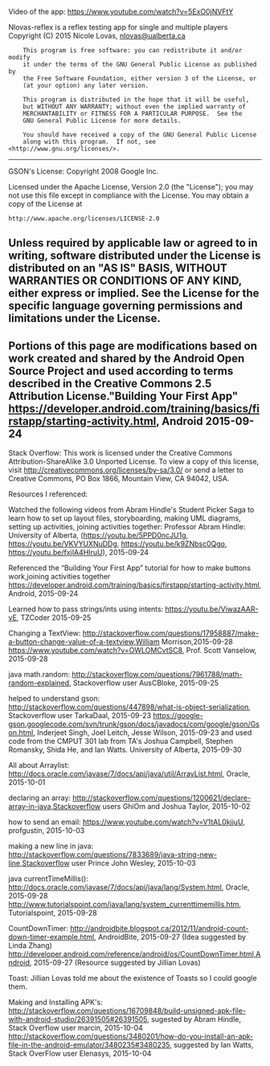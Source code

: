 ﻿Video of the app: https://www.youtube.com/watch?v=5ExO0jNVFtY


Nlovas-reflex is a reflex testing app for single and multiple players
        Copyright (C) 2015  Nicole Lovas, nlovas@ualberta.ca

        This program is free software: you can redistribute it and/or modify
        it under the terms of the GNU General Public License as published by
        the Free Software Foundation, either version 3 of the License, or
        (at your option) any later version.

        This program is distributed in the hope that it will be useful,
        but WITHOUT ANY WARRANTY; without even the implied warranty of
        MERCHANTABILITY or FITNESS FOR A PARTICULAR PURPOSE.  See the
        GNU General Public License for more details.

        You should have received a copy of the GNU General Public License
        along with this program.  If not, see <http://www.gnu.org/licenses/>.

----------------------------------------------------------------------------
GSON's License:
Copyright 2008 Google Inc. 

Licensed under the Apache License, Version 2.0 (the "License");
you may not use this file except in compliance with the License.
You may obtain a copy of the License at

    http://www.apache.org/licenses/LICENSE-2.0

Unless required by applicable law or agreed to in writing, software
distributed under the License is distributed on an "AS IS" BASIS,
WITHOUT WARRANTIES OR CONDITIONS OF ANY KIND, either express or implied.
See the License for the specific language governing permissions and
limitations under the License.
---------------------------------------------------------------------------
Portions of this page are modifications based on work created
and shared by the Android Open Source Project and used according to terms described in the Creative Commons 2.5 Attribution License."Building Your First App" https://developer.android.com/training/basics/firstapp/starting-activity.html, Android 2015-09-24
---------------------------------------------------------------------------
Stack Overflow:
This work is licensed under the Creative Commons Attribution-ShareAlike 3.0 Unported License. To view a copy of this license, visit http://creativecommons.org/licenses/by-sa/3.0/ or send a letter to Creative Commons, PO Box 1866, Mountain View, CA 94042, USA.





Resources I referenced:

Watched the following videos from Abram Hindle's Student Picker Saga to learn how to set up layout files, storyboarding, making UML diagrams, setting up activities, joining activities together: Professor Abram Hindle: University of Alberta, (https://youtu.be/5PPD0ncJU1g, https://youtu.be/VKVYUXNuDDg, https://youtu.be/k9ZNbsc0Qgo, https://youtu.be/fxjIA4HIruU), 2015-09-24

Referenced the “Building Your First App” tutorial for how to make buttons work,joining activities together
https://developer.android.com/training/basics/firstapp/starting-activity.html, Android, 2015-09-24

Learned how to pass strings/ints using intents:
https://youtu.be/ViwazAAR-vE, TZCoder 2015-09-25

Changing a TextView:
http://stackoverflow.com/questions/17958887/make-a-button-change-value-of-a-textview,William Morrison,2015-09-28
https://www.youtube.com/watch?v=OWLOMCvtSC8, Prof. Scott Vanselow, 2015-09-28

java math.random:
http://stackoverflow.com/questions/7961788/math-random-explained, Stackoverflow user AusCBloke, 2015-09-25

helped to understand gson:
http://stackoverflow.com/questions/447898/what-is-object-serialization, Stackoverflow user TarkaDaal, 2015-09-23
https://google-gson.googlecode.com/svn/trunk/gson/docs/javadocs/com/google/gson/Gson.html, Inderjeet Singh, Joel Leitch, Jesse Wilson, 2015-09-23
and used code from the CMPUT 301 lab from TA's Joshua Campbell, Stephen Romansky, Shida He, and Ian Watts. University of Alberta, 2015-09-30

All about Arraylist:
http://docs.oracle.com/javase/7/docs/api/java/util/ArrayList.html, Oracle, 2015-10-01

declaring an array:
http://stackoverflow.com/questions/1200621/declare-array-in-java,Stackoverflow users GhiOm and Joshua Taylor, 2015-10-02

how to send an email:
https://www.youtube.com/watch?v=V1tAL0kjjuU, profgustin, 2015-10-03

making a new line in java:
http://stackoverflow.com/questions/7833689/java-string-new-line,Stackoverflow user Prince John Wesley, 2015-10-03

java currentTimeMillis():
http://docs.oracle.com/javase/7/docs/api/java/lang/System.html, Oracle, 2015-09-28
http://www.tutorialspoint.com/java/lang/system_currenttimemillis.htm, Tutorialspoint, 2015-09-28

CountDownTimer:
http://androidbite.blogspot.ca/2012/11/android-count-down-timer-example.html, AndroidBite, 2015-09-27 (Idea suggested by Linda Zhang)
http://developer.android.com/reference/android/os/CountDownTimer.html,Android, 2015-09-27 (Resource suggested by Jillian Lovas)

Toast:
Jillian Lovas told me about the existence of Toasts so I could google them.

Making and Installing APK's:
http://stackoverflow.com/questions/16709848/build-unsigned-apk-file-with-android-studio/26391505#26391505, sugested by Abram Hindle, Stack Overflow user marcin, 2015-10-04
http://stackoverflow.com/questions/3480201/how-do-you-install-an-apk-file-in-the-android-emulator/3480235#3480235, suggested by Ian Watts, Stack OverFlow user Elenasys, 2015-10-04




